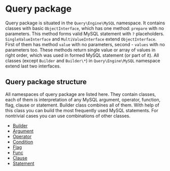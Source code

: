 # Query package

Query package is situated in the `Query\Engine\MySQL` namespace. It contains classes with basic `ObjectInterface`, which has one method: `prepare` with no parameters. This method forms valid MySQL statement with `?` placeholders. `SingleValueInterface` and `MultiValueInterface` extend `ObjectInterface`. First of them has method `value` with no parameters, second - `values` with no parameters too. These methods return single value or array of values in right order, which was used in formed MySQL statement (or part of it). All classes (except `Builder` and `Builder\*`) in `Query\Engine\MySQL` namespace extend last two interfaces.

## Query package structure

All namespaces of query package are listed here. They contain classes, each of them is interpretation of any MySQL argument, operator, function, flag, clause or statement. Builder class combines all of them. With help of this class you can build the most frequently used MySQL statements. For nontrivial cases you can use combinations of other classes.

 - [Builder](query-builder.md)
 - [Argument](query-argument.md)
 - [Operator](query-operator.md)
 - [Condition](query-condition.md)
 - [Flag](query-flag.md)
 - [Func](query-func.md)
 - [Clause](query-clause.md)
 - [Statement](query-statement.md)
